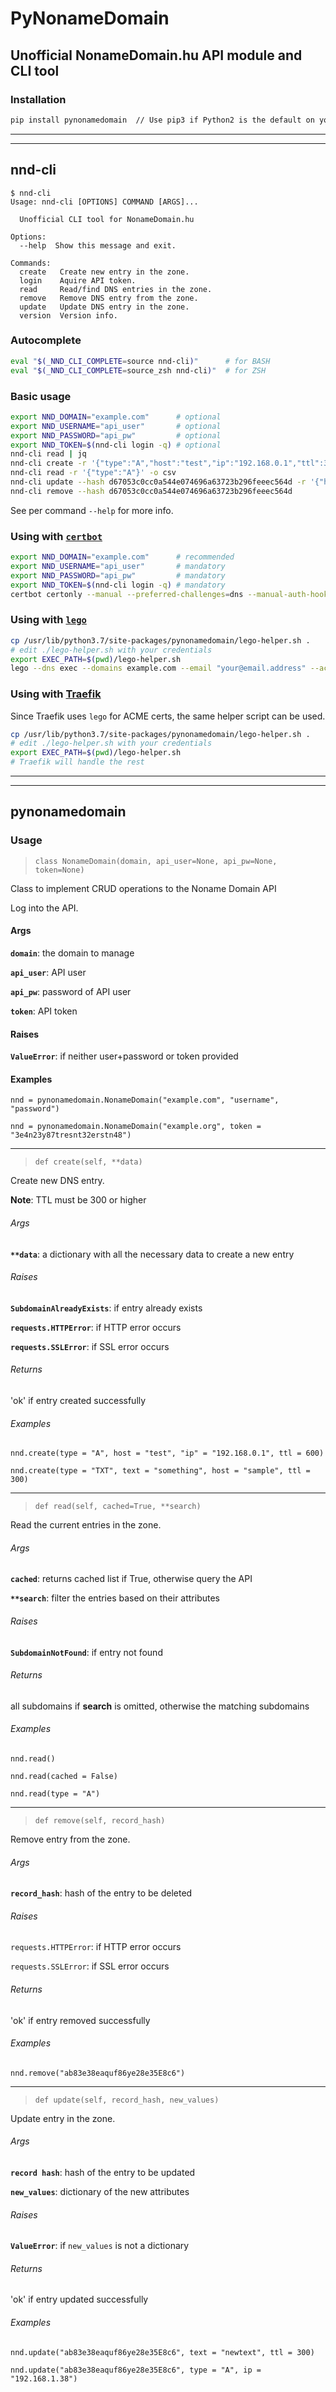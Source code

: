 # PyNonameDomain

## Unofficial NonameDomain.hu API module and CLI tool

### Installation
```bash
pip install pynonamedomain  // Use pip3 if Python2 is the default on your system
```

---
---

## nnd-cli

```
$ nnd-cli 
Usage: nnd-cli [OPTIONS] COMMAND [ARGS]...

  Unofficial CLI tool for NonameDomain.hu

Options:
  --help  Show this message and exit.

Commands:
  create   Create new entry in the zone.
  login    Aquire API token.
  read     Read/find DNS entries in the zone.
  remove   Remove DNS entry from the zone.
  update   Update DNS entry in the zone.
  version  Version info.
```

### Autocomplete
```bash
eval "$(_NND_CLI_COMPLETE=source nnd-cli)"      # for BASH
eval "$(_NND_CLI_COMPLETE=source_zsh nnd-cli)"  # for ZSH
```

### Basic usage

```bash
export NND_DOMAIN="example.com"      # optional
export NND_USERNAME="api_user"       # optional
export NND_PASSWORD="api_pw"         # optional
export NND_TOKEN=$(nnd-cli login -q) # optional
nnd-cli read | jq
nnd-cli create -r '{"type":"A","host":"test","ip":"192.168.0.1","ttl":300}'
nnd-cli read -r '{"type":"A"}' -o csv
nnd-cli update --hash d67053c0cc0a544e074696a63723b296feeec564d -r '{"host":"test2"}'
nnd-cli remove --hash d67053c0cc0a544e074696a63723b296feeec564d
```

See per command `--help` for more info.

### Using with [`certbot`](https://certbot.eff.org)

```bash
export NND_DOMAIN="example.com"      # recommended
export NND_USERNAME="api_user"       # mandatory
export NND_PASSWORD="api_pw"         # mandatory
export NND_TOKEN=$(nnd-cli login -q) # mandatory
certbot certonly --manual --preferred-challenges=dns --manual-auth-hook "nnd-cli create -c" --manual-cleanup-hook "nnd-cli remove -q" -d example.com --manual-public-ip-logging-ok --agree-tos -m "your@email.address"
```

### Using with [`lego`](https://go-acme.github.io/lego)

```bash
cp /usr/lib/python3.7/site-packages/pynonamedomain/lego-helper.sh .
# edit ./lego-helper.sh with your credentials
export EXEC_PATH=$(pwd)/lego-helper.sh
lego --dns exec --domains example.com --email "your@email.address" --accept-tos run
```

### Using with [Traefik](https://traefik.io)

Since Traefik uses `lego` for ACME certs, the same helper script can be used.  

```bash
cp /usr/lib/python3.7/site-packages/pynonamedomain/lego-helper.sh .
# edit ./lego-helper.sh with your credentials
export EXEC_PATH=$(pwd)/lego-helper.sh
# Traefik will handle the rest
```

---
---

## pynonamedomain


### Usage

> `class NonameDomain(domain, api_user=None, api_pw=None, token=None)`

Class to implement CRUD operations to the Noname Domain API 

Log into the API.


#### Args

**`domain`**: the domain to manage

**`api_user`**: API user

**`api_pw`**: password of API user

**`token`**: API token


#### Raises

**`ValueError`**: if neither user+password or token provided


#### Examples

`nnd = pynonamedomain.NonameDomain("example.com", "username", "password")`

`nnd = pynonamedomain.NonameDomain("example.org", token = "3e4n23y87tresnt32erstn48")`

---

> `def create(self, **data)`

Create new DNS entry.

**Note**: TTL must be 300 or higher


###### Args

**`**data`**: a dictionary with all the necessary data to create a new entry


###### Raises

**`SubdomainAlreadyExists`**: if entry already exists

**`requests.HTTPError`**: if HTTP error occurs

**`requests.SSLError`**: if SSL error occurs


###### Returns

'ok' if entry created successfully


###### Examples

`nnd.create(type = "A", host = "test", "ip" = "192.168.0.1", ttl = 600)`

`nnd.create(type = "TXT", text = "something", host = "sample", ttl = 300)`

---

> `def read(self, cached=True, **search)`

Read the current entries in the zone.


###### Args

**`cached`**: returns cached list if True, otherwise query the API


**`**search`**: filter the entries based on their attributes


###### Raises

**`SubdomainNotFound`**: if entry not found


###### Returns

all subdomains if **search** is omitted, otherwise the matching subdomains


###### Examples

`nnd.read()`

`nnd.read(cached = False)`

`nnd.read(type = "A")`

---

> `def remove(self, record_hash)`

Remove entry from the zone.


###### Args

**`record_hash`**: hash of the entry to be deleted


###### Raises

`requests.HTTPError`: if HTTP error occurs

`requests.SSLError`: if SSL error occurs


###### Returns

'ok' if entry removed successfully


###### Examples

`nnd.remove("ab83e38eaquf86ye28e35E8c6")`

---

> `def update(self, record_hash, new_values)`

Update entry in the zone.


###### Args

**`record hash`**: hash of the entry to be updated

**`new_values`**: dictionary of the new attributes


###### Raises

**`ValueError`**: if `new_values` is not a dictionary


###### Returns

'ok' if entry updated successfully


###### Examples

`nnd.update("ab83e38eaquf86ye28e35E8c6", text = "newtext", ttl = 300)`

`nnd.update("ab83e38eaquf86ye28e35E8c6", type = "A", ip = "192.168.1.38")`

